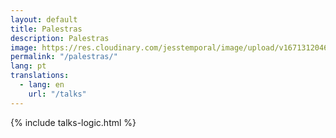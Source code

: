 ```yaml
---
layout: default
title: Palestras
description: Palestras
image: https://res.cloudinary.com/jesstemporal/image/upload/v1671312046/logo_mh5fv4.png
permalink: "/palestras/"
lang: pt
translations:
  - lang: en
    url: "/talks"
---
```

{% include talks-logic.html %}